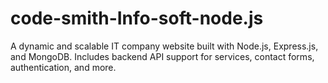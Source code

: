 # code-smith-Info-soft-node.js
A dynamic and scalable IT company website built with Node.js, Express.js, and MongoDB. Includes backend API support for services, contact forms, authentication, and more.
